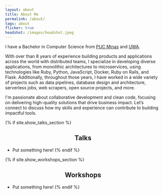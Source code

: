 ```yaml
---
layout: about
title: About Me
permalink: /about/
tags: about
flicker: true
headshot: /images/headshot.jpeg
---
```


I have a Bachelor in Computer Science from [PUC Minas](https://en.wikipedia.org/wiki/Pontifical_Catholic_University_of_Minas_Gerais) and [UWA](https://en.wikipedia.org/wiki/University_of_Western_Australia). 

With over than 8 years of experience building products and applications across the world with distributed teams, I specialize in developing diverse applications, from monolithic architectures to microservices, using technologies like Ruby, Python, JavaScript, Docker, Ruby on Rails, and Flask. Additionally, throughout those years, I have worked in a wide variety of projects such as data pipelines, database design and architecture, serverless jobs, web scrapers, open source projects, and more.

I'm passionate about collaborative development and clean code, focusing on delivering high-quality solutions that drive business impact. Let’s connect to discuss how my skills and experience can contribute to building impactful tools.

{% if site.show_talks_section %}
## Talks

- Put something here!
{% endif %}

{% if site.show_workshops_section %}
## Workshops

- Put something here!
{% endif %}


<style>
.post-header, #talks, #workshops {
  text-align: center; /* Want the About Page header to be in the middle */
}
</style>
